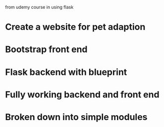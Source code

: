 from udemy course in using flask 


# Create a website for pet adaption 
# Bootstrap front end 
# Flask backend  with blueprint 

# Fully working  backend and front end 
# Broken down into simple modules
